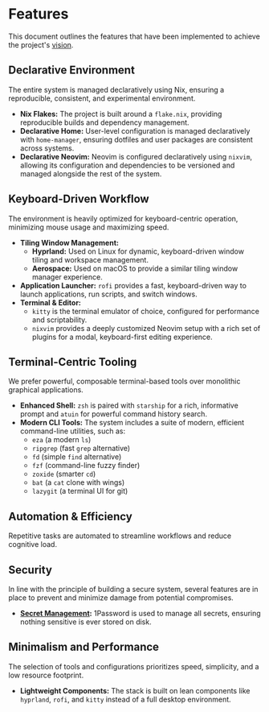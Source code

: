 # Features

This document outlines the features that have been implemented to achieve the project's [vision](./vision.md).

## Declarative Environment

The entire system is managed declaratively using Nix, ensuring a reproducible, consistent, and experimental environment.

*   **Nix Flakes:** The project is built around a `flake.nix`, providing reproducible builds and dependency management.
*   **Declarative Home:** User-level configuration is managed declaratively with `home-manager`, ensuring dotfiles and user packages are consistent across systems.
*   **Declarative Neovim:** Neovim is configured declaratively using `nixvim`, allowing its configuration and dependencies to be versioned and managed alongside the rest of the system.

## Keyboard-Driven Workflow

The environment is heavily optimized for keyboard-centric operation, minimizing mouse usage and maximizing speed.

*   **Tiling Window Management:**
    *   **Hyprland:** Used on Linux for dynamic, keyboard-driven window tiling and workspace management.
    *   **Aerospace:** Used on macOS to provide a similar tiling window manager experience.
*   **Application Launcher:** `rofi` provides a fast, keyboard-driven way to launch applications, run scripts, and switch windows.
*   **Terminal & Editor:**
    *   `kitty` is the terminal emulator of choice, configured for performance and scriptability.
    *   `nixvim` provides a deeply customized Neovim setup with a rich set of plugins for a modal, keyboard-first editing experience.

## Terminal-Centric Tooling

We prefer powerful, composable terminal-based tools over monolithic graphical applications.

*   **Enhanced Shell:** `zsh` is paired with `starship` for a rich, informative prompt and `atuin` for powerful command history search.
*   **Modern CLI Tools:** The system includes a suite of modern, efficient command-line utilities, such as:
    *   `eza` (a modern `ls`)
    *   `ripgrep` (fast `grep` alternative)
    *   `fd` (simple `find` alternative)
    *   `fzf` (command-line fuzzy finder)
    *   `zoxide` (smarter `cd`)
    *   `bat` (a `cat` clone with wings)
    *   `lazygit` (a terminal UI for git)

## Automation & Efficiency

Repetitive tasks are automated to streamline workflows and reduce cognitive load.

## Security

In line with the principle of building a secure system, several features are in place to prevent and minimize damage from potential compromises.

*   **[Secret Management](features/secrets.md):** 1Password is used to manage all secrets, ensuring nothing sensitive is ever stored on disk.

## Minimalism and Performance

The selection of tools and configurations prioritizes speed, simplicity, and a low resource footprint.

*   **Lightweight Components:** The stack is built on lean components like `hyprland`, `rofi`, and `kitty` instead of a full desktop environment.
